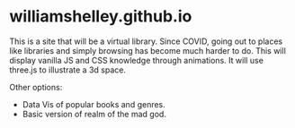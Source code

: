 # williamshelley.github.io

This is a site that will be a virtual library. 
Since COVID, going out to places like libraries and simply browsing has become much harder to do.
This will display vanilla JS and CSS knowledge through animations.
It will use three.js to illustrate a 3d space.

Other options:
- Data Vis of popular books and genres.
- Basic version of realm of the mad god.
